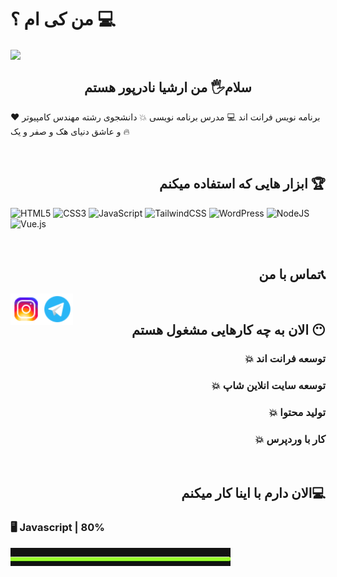 #  من کی ام ؟ 💻
 <img margin="0 auto" align="center" src="https://img.freepik.com/free-vector/website-development-building-development-process-web-page-programming-codding-digital-specialist-isolated-flat-illustration_613284-2885.jpg?t=st=1722937761~exp=1722941361~hmac=815d1a7edf14737973d3a9f76c97a884f18d44d0f609936e389e84fc97ff196f&w=740"/>

<h2 align="center">سلام🖐 من ارشیا نادرپور هستم</h2>

<p align="center">

  برنامه نویس فرانت اند 💻 مدرس برنامه نویسی 💥  دانشجوی رشته مهندس کامپیوتر  ❤  و عاشق دنیای هک و صفر و یک 🔥
  
 
</p>

<br  />


<h2 align="right">ابزار هایی که استفاده میکنم 🏆</h2>

![HTML5](https://img.shields.io/badge/html5-%23E34F26.svg?style=for-the-badge&logo=html5&logoColor=white)
![CSS3](https://img.shields.io/badge/css3-%231572B6.svg?style=for-the-badge&logo=css3&logoColor=white)
![JavaScript](https://img.shields.io/badge/javascript-%23323330.svg?style=for-the-badge&logo=javascript&logoColor=%23F7DF1E)
![TailwindCSS](https://img.shields.io/badge/tailwindcss-%2338B2AC.svg?style=for-the-badge&logo=tailwind-css&logoColor=white)
	![WordPress](https://img.shields.io/badge/WordPress-%23117AC9.svg?style=for-the-badge&logo=WordPress&logoColor=white)
 ![NodeJS](https://img.shields.io/badge/node.js-6DA55F?style=for-the-badge&logo=node.js&logoColor=white)
 ![Vue.js](https://img.shields.io/badge/vuejs-%2335495e.svg?style=for-the-badge&logo=vuedotjs&logoColor=%234FC08D)



 <br>


 <h2 align="right">تماس با من📞</h2>


<a href="https://instagram.com/front-end"><img align="left" width="50px" height="50px" src="https://github.com/Arshia-Esfh/Arshia-Esfh/blob/main/icons8-instagram-48.png?raw=true" alt="Instagram"></a>
<a href="https://t.me/arshia10231/front-end"><img align="left" width="50px" height="50px" src="https://github.com/Arshia-Esfh/Arshia-Esfh/blob/main/icons8-telegram-48.png?raw=true" alt="Telegram"></a>



<br />

<h2 align="right">الان به چه کارهایی مشغول هستم  😶</h2>
<h3 align="right">💥 توسعه فرانت اند</h3>
<h3 align="right">💥 توسعه سایت انلاین شاپ</h3>
<h3 align="right">💥 تولید محتوا </h3>
<h3 align="right">💥 کار با وردپرس</h3>


<br />

<h2 align="right">الان دارم با اینا کار میکنم💻</h2>

<h3 align="left">🖥 Javascript | 80%</h3> <img src="https://github.com/Arshia-Esfh/Arshia-Esfh/blob/main/photo_2024-08-06_15-54-00.jpg?raw=true">
